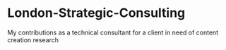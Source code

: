 # London-Strategic-Consulting
My contributions as a technical consultant for a client in need of content creation research
